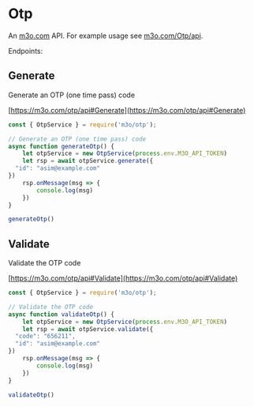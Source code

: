 # Otp

An [m3o.com](https://m3o.com) API. For example usage see [m3o.com/Otp/api](https://m3o.com/Otp/api).

Endpoints:

## Generate

Generate an OTP (one time pass) code


[https://m3o.com/otp/api#Generate](https://m3o.com/otp/api#Generate)

```js
const { OtpService } = require('m3o/otp');

// Generate an OTP (one time pass) code
async function generateOtp() {
	let otpService = new OtpService(process.env.M3O_API_TOKEN)
	let rsp = await otpService.generate({
  "id": "asim@example.com"
})
	rsp.onMessage(msg => {
		console.log(msg)
	})
}

generateOtp()
```
## Validate

Validate the OTP code


[https://m3o.com/otp/api#Validate](https://m3o.com/otp/api#Validate)

```js
const { OtpService } = require('m3o/otp');

// Validate the OTP code
async function validateOtp() {
	let otpService = new OtpService(process.env.M3O_API_TOKEN)
	let rsp = await otpService.validate({
  "code": "656211",
  "id": "asim@example.com"
})
	rsp.onMessage(msg => {
		console.log(msg)
	})
}

validateOtp()
```

